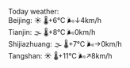 Today weather:  
Beijing: ☀️ 🌡️+6°C 🌬️↓4km/h  
Tianjin: 🌫  🌡️+8°C 🌬️0km/h  
Shijiazhuang: 🌫  🌡️+7°C 🌬️→0km/h  
Tangshan: ☀️ 🌡️+11°C 🌬️↗8km/h  
